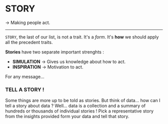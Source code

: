 # STORY

&rarr; Making people act.

---

`STORY`, the last of our list, is not a trait. It's a _form_. It's **how** we should apply all the precedent traits.

**Stories** have two separate important strenghts :

- **SIMULATION** &rarr; Gives us knowledge about how to act.
- **INSPIRATION** &rarr; Motivation to act.

For any message...

### TELL A STORY !

Some things are more up to be told as stories. But think of data... how can I tell a story about data ? Well... data is a collection and a summary of hundreds or thousands of individual stories ! Pick a representative story from the insights provided form your data and tell that story.
